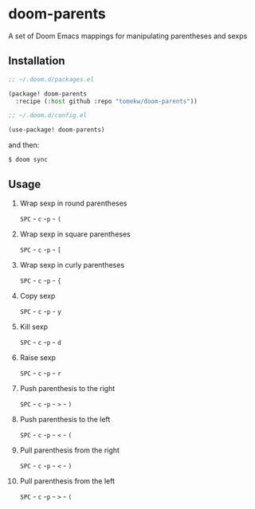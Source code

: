 # doom-parents
A set of Doom Emacs mappings for manipulating parentheses and sexps

## Installation

```lisp
;; ~/.doom.d/packages.el

(package! doom-parents
  :recipe (:host github :repo "tomekw/doom-parents"))

;; ~/.doom.d/config.el

(use-package! doom-parents)
```

and then:

```shell
$ doom sync
```

## Usage

1. Wrap sexp in round parentheses

   `SPC` - `c` -`p` - `(`

1. Wrap sexp in square parentheses

   `SPC` - `c` -`p` - `[`

1. Wrap sexp in curly parentheses

   `SPC` - `c` -`p` - `{`

1. Copy sexp

   `SPC` - `c` -`p` - `y`

1. Kill sexp

   `SPC` - `c` -`p` - `d`

1. Raise sexp

   `SPC` - `c` -`p` - `r`

1. Push parenthesis to the right

   `SPC` - `c` -`p` - `>` - `)`

1. Push parenthesis to the left

   `SPC` - `c` -`p` - `<` - `(`

1. Pull parenthesis from the right

   `SPC` - `c` -`p` - `<` - `)`

1. Pull parenthesis from the left

   `SPC` - `c` -`p` - `>` - `(`

